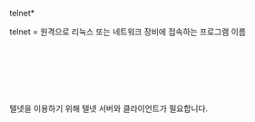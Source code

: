 telnet*

telnet = 원격으로 리눅스 또는 네트워크 장비에 접속하는 프로그램 이름
<br>
<br>
<br>
<br>
<br>
<br>
<br>

텔넷을 이용하기 위해 텔넷 서버와 클라이언트가 필요합니다.

 


